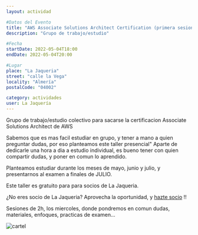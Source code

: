 ```yaml
---
layout: actividad

#Datos del Evento
title: "AWS Associate Solutions Architect Certification (primera sesion)"
description: "Grupo de trabajo/estudio"

#Fecha
startDate: 2022-05-04T18:00
endDate: 2022-05-04T20:00

#Lugar
place: "La Jaqueria"
street: "calle la Vega"
locality: "Almería"
postalCode: "04002"

category: actividades
user: La Jaquería
---
```


Grupo de trabajo/estudio colectivo para sacarse la certificacion Associate Solutions Architect de AWS

Sabemos que es mas facil estudiar en grupo, y tener a mano a quien preguntar dudas, por eso planteamos este taller presencial"
Aparte de dedicarle una hora a dia a estudio individual, es bueno tener con quien compartir dudas, y poner en comun lo aprendido.

Planteamos estudiar durante los meses de mayo, junio y julio, y presentarnos al examen a finales de JULIO.

Este taller es gratuito para para socios de La Jaqueria.

¿No eres socio de La Jaqueria? 
Aprovecha la oportunidad, y [hazte socio](https://lajaqueria.org/socios/) !!

Sesiones de 2h, los miercoles, donde pondremos  en comun dudas, materiales, enfoques, practicas de examen... 

![cartel](/recursos/varios/estudio_certificacion.jpg)


